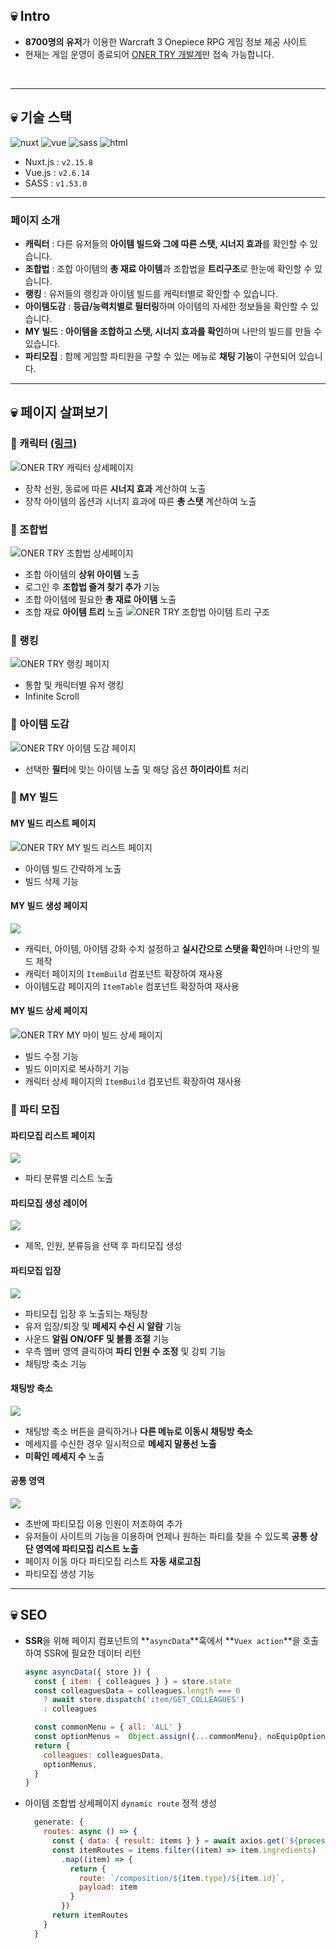 ## 💀 Intro

- **8700명의 유저**가 이용한 Warcraft 3 Onepiece RPG 게임 정보 제공 사이트
- 현재는 게임 운영이 종료되어 [ONER TRY 개발계](https://dev.onertry.xyz/)만 접속 가능합니다.

<p>
  <img src="/public/images/readme/i36g-240314-103622.png" alt="">
  <img src="/public/images/readme/i37g-240314-103705.png" alt="">
</p>

---

## 💀 기술 스택

<p>
  <img src="https://img.shields.io/badge/Nuxt-002E3B?style=for-the-badge&logo=nuxtdotjs&logoColor=#00DC82" alt="nuxt">
  <img src="https://img.shields.io/badge/vuejs-%2335495e.svg?style=for-the-badge&logo=vuedotjs&logoColor=%234FC08D" alt="vue">
  <img src="https://img.shields.io/badge/sass-CC6699?style=for-the-badge&logo=html5&logoColor=white" alt="sass">
  <img src="https://img.shields.io/badge/html5-E34F26?style=for-the-badge&logo=html5&logoColor=white" alt="html">
</p>

- Nuxt.js : `v2.15.8`
- Vue.js : `v2.6.14`
- SASS : `v1.53.0`

---

### 페이지 소개

- **캐릭터** : 다른 유저들의 **아이템 빌드와 그에 따른 스탯, 시너지 효과**를 확인할 수 있습니다.
- **조합법** : 조합 아이템의 **총 재료 아이템**과 조합법을 **트리구조**로 한눈에 확인할 수 있습니다.
- **랭킹** : 유저들의 랭킹과 아이템 빌드를 캐릭터별로 확인할 수 있습니다.
- **아이템도감** : **등급/능력치별로 필터링**하며 아이템의 자세한 정보들을 확인할 수 있습니다.
- **MY 빌드** : **아이템을 조합하고 스탯, 시너지 효과를 확인**하며 나만의 빌드를 만들 수 있습니다.
- **파티모집** : 함께 게임할 파티원을 구할 수 있는 메뉴로 **채팅 기능**이 구현되어 있습니다.

---

## 💀 페이지 살펴보기

### 🔎  캐릭터 [(링크)](https://dev.onertry.xyz/character/result?nickname=Pinkbean)

![ONER TRY 캐릭터 상세페이지](/public/images/readme/i50g-240314-095049.png)

- 장착 선원, 동료에 따른 **시너지 효과** 계산하여 노출
- 장착 아이템의 옵션과 시너지 효과에 따른 **총 스탯** 계산하여 노출

### 🔎  조합법

![ONER TRY 조합법 상세페이지](/public/images/readme/i55g-240314-095559.png)

- 조합 아이템의 **상위 아이템** 노출
- 로그인 후 **조합법 즐겨 찾기 추가** 기능
- 조합 아이템에 필요한 **총 재료 아이템** 노출
- 조합 재료 **아이템 트리** 노출
  ![ONER TRY 조합법 아이템 트리 구조](/public/images/readme/i58g-240314-095833.png)
        

### 🔎  랭킹

![ONER TRY 랭킹 페이지](/public/images/readme/i4g-240314-100400.png)

- 통합 및 캐릭터별 유저 랭킹
- Infinite Scroll
    
### 🔎  아이템 도감

![ONER TRY 아이템 도감 페이지](/public/images/readme/i7g-240314-100706.png)

- 선택한 **필터**에 맞는 아이템 노출 및 해당 옵션 **하이라이트** 처리

### 🔎  MY 빌드

#### MY 빌드 리스트 페이지
![ONER TRY MY 빌드 리스트 페이지](/public/images/readme/i9g-240314-100935.png)
- 아이템 빌드 간략하게 노출
- 빌드 삭제 기능

#### MY 빌드 생성 페이지
![](/public/images/readme/i13g-240314-101322.png)
- 캐릭터, 아이템, 아이템 강화 수치 설정하고 **실시간으로 스탯을 확인**하며 나만의 빌드 제작 
- 캐릭터 페이지의 `ItemBuild` 컴포넌트 확장하여 재사용
- 아이템도감 페이지의 `ItemTable` 컴포넌트 확장하여 재사용

#### MY 빌드 상세 페이지
![ONER TRY MY 마이 빌드 상세 페이지](/public/images/readme/i9g-240314-100900.png)
- 빌드 수정 기능
- 빌드 이미지로 복사하기 기능 
- 캐릭터 상세 페이지의 `ItemBuild` 컴포넌트 확장하여 재사용

### 🔎  파티 모집

#### 파티모집 리스트 페이지
![](/public/images/readme/i19g-240314-101949.png)
- 파티 분류별 리스트 노출

#### 파티모집 생성 레이어
![](/public/images/readme/i20g-240314-102011.png)
- 제목, 인원, 분류등을 선택 후 파티모집 생성

#### 파티모집 입장
![](/public/images/readme/i21g-240314-102148.png)
- 파티모집 입장 후 노출되는 채팅창
- 유저 입장/퇴장 및 **메세지 수신 시 알람** 기능
- 사운드 **알림 ON/OFF 및 볼륨 조절** 기능
- 우측 멤버 영역 클릭하여 **파티 인원 수 조정** 및 강퇴 기능
- 채팅방 축소 기능

#### 채팅방 축소
![](/public/images/readme/i22g-240314-102249.png)
- 채팅방 축소 버튼을 클릭하거나 **다른 메뉴로 이동시 채팅방 축소**
- 메세지를 수신한 경우 일시적으로 **메세지 말풍선 노출**
- **미확인 메세지 수** 노출

#### 공통 영역
![](/public/images/readme/i28g-240314-102837.png)
- 초반에 파티모집 이용 인원이 저조하여 추가
- 유저들이 사이트의 기능을 이용하며 언제나 원하는 파티를 찾을 수 있도록 **공통 상단 영역에 파티모집 리스트 노출**
- 페이지 이동 마다 파티모집 리스트 **자동 새로고침**
- 파티모집 생성 기능


---


## 💀 SEO

- **SSR**을 위해 페이지 컴포넌트의 **`asyncData`**훅에서  **`Vuex action`**을 호출 하여 SSR에 필요한 데이터 리턴
    ```jsx
    async asyncData({ store }) {
      const { item: { colleagues } } = store.state
      const colleaguesData = colleagues.length === 0
        ? await store.dispatch('item/GET_COLLEAGUES')
        : colleagues
    
      const commonMenu = { all: 'ALL' }
      const optionMenus =  Object.assign({...commonMenu}, noEquipOptions)
      return {
        colleagues: colleaguesData,
        optionMenus,
      }
    }
    ```

- 아이템 조합법 상세페이지 `dynamic route` 정적 생성
  ```js
    generate: {
      routes: async () => {
        const { data: { result: items } } = await axios.get(`${process.env.CONT_PATH}/api/items`)
        const itemRoutes = items.filter((item) => item.ingredients)
          .map((item) => {
            return {
              route: `/composition/${item.type}/${item.id}`,
              payload: item
            }
          })
        return itemRoutes
      }
    }
  ```
    